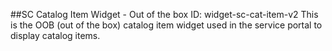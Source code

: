 ##SC Catalog Item Widget - Out of the box
ID: widget-sc-cat-item-v2
This is the OOB (out of the box) catalog item widget used in the service portal to display catalog items.

